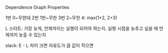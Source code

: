 




Dependence Graph Properties

1번 0~무한대
2번 1번~무한
3번 2~무한
4:  max(1+2, 2+3)


L 스타트:
가장 늦게, 언제까지는 실행이 되어야 하는지.
실행 시점을 늦추고 싶을 때 언제까지 늦출 수 있는지


slack: E - L 차이
크면 자유도가 큼
값이 작으면 